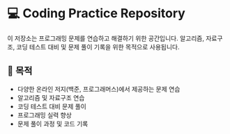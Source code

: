 # 💻 Coding Practice Repository

이 저장소는 프로그래밍 문제를 연습하고 해결하기 위한 공간입니다. 알고리즘, 자료구조, 코딩 테스트 대비 및 문제 풀이 기록을 위한 목적으로 사용됩니다.

## 📌 목적
- 다양한 온라인 저지(백준, 프로그래머스)에서 제공하는 문제 연습
- 알고리즘 및 자료구조 연습
- 코딩 테스트 대비 문제 풀이
- 프로그래밍 실력 향상
- 문제 풀이 과정 및 코드 기록
